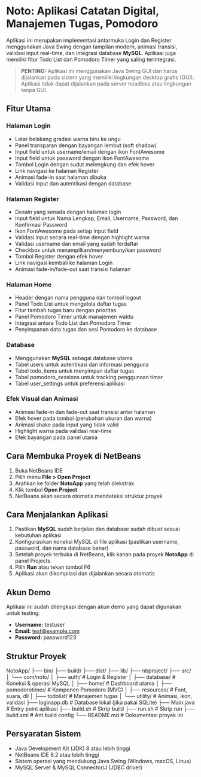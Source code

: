 # Noto: Aplikasi Catatan Digital, Manajemen Tugas, Pomodoro

Aplikasi ini merupakan implementasi antarmuka Login dan Register menggunakan Java Swing dengan tampilan modern, animasi transisi, validasi input real-time, dan integrasi database **MySQL**. Aplikasi juga memiliki fitur Todo List dan Pomodoro Timer yang saling terintegrasi.

> **PENTING:** Aplikasi ini menggunakan Java Swing GUI dan harus dijalankan pada sistem yang memiliki lingkungan desktop grafis (GUI). Aplikasi tidak dapat dijalankan pada server headless atau lingkungan tanpa GUI.

## Fitur Utama

### Halaman Login

- Latar belakang gradasi warna biru ke ungu
- Panel transparan dengan bayangan lembut (soft shadow)
- Input field untuk username/email dengan ikon FontAwesome
- Input field untuk password dengan ikon FontAwesome
- Tombol Login dengan sudut melengkung dan efek hover
- Link navigasi ke halaman Register
- Animasi fade-in saat halaman dibuka
- Validasi input dan autentikasi dengan database

### Halaman Register

- Desain yang senada dengan halaman login
- Input field untuk Nama Lengkap, Email, Username, Password, dan Konfirmasi Password
- Ikon FontAwesome pada setiap input field
- Validasi input secara real-time dengan highlight warna
- Validasi username dan email yang sudah terdaftar
- Checkbox untuk menampilkan/menyembunyikan password
- Tombol Register dengan efek hover
- Link navigasi kembali ke halaman Login
- Animasi fade-in/fade-out saat transisi halaman

### Halaman Home

- Header dengan nama pengguna dan tombol logout
- Panel Todo List untuk mengelola daftar tugas
- Fitur tambah tugas baru dengan prioritas
- Panel Pomodoro Timer untuk manajemen waktu
- Integrasi antara Todo List dan Pomodoro Timer
- Penyimpanan data tugas dan sesi Pomodoro ke database

### Database

- Menggunakan **MySQL** sebagai database utama
- Tabel users untuk autentikasi dan informasi pengguna
- Tabel todo_items untuk menyimpan daftar tugas
- Tabel pomodoro_sessions untuk tracking penggunaan timer
- Tabel user_settings untuk preferensi aplikasi

### Efek Visual dan Animasi

- Animasi fade-in dan fade-out saat transisi antar halaman
- Efek hover pada tombol (perubahan ukuran dan warna)
- Animasi shake pada input yang tidak valid
- Highlight warna pada validasi real-time
- Efek bayangan pada panel utama

## Cara Membuka Proyek di NetBeans

1. Buka NetBeans IDE
2. Pilih menu **File > Open Project**
3. Arahkan ke folder **NotoApp** yang telah diekstrak
4. Klik tombol **Open Project**
5. NetBeans akan secara otomatis mendeteksi struktur proyek

## Cara Menjalankan Aplikasi

1. Pastikan **MySQL** sudah berjalan dan database sudah dibuat sesuai kebutuhan aplikasi
2. Konfigurasikan koneksi MySQL di file aplikasi (pastikan username, password, dan nama database benar)
3. Setelah proyek terbuka di NetBeans, klik kanan pada proyek **NotoApp** di panel Projects
4. Pilih **Run** atau tekan tombol F6
5. Aplikasi akan dikompilasi dan dijalankan secara otomatis

## Akun Demo

Aplikasi ini sudah dilengkapi dengan akun demo yang dapat digunakan untuk testing:

- **Username:** testuser
- **Email:** test@example.com
- **Password:** password123

## Struktur Proyek
NotoApp/
├── bin/
├── build/
├── dist/
├── lib/
├── nbproject/
├── src/
│ └── com/noto/
│ ├── auth/ # Login & Register
│ ├── database/ # Koneksi & operasi MySQL
│ ├── home/ # Dashboard utama
│ ├── pomodorotimer/ # Komponen Pomodoro (MVC)
│ ├── resources/ # Font, suara, dll
│ ├── todolist/ # Manajemen tugas
│ └── utility/ # Animasi, ikon, validasi
├── loginapp.db # Database lokal (jika pakai SQLite)
├── Main.java # Entry point aplikasi
├── build.sh # Skrip build
├── run.sh # Skrip run
├── build.xml # Ant build config
└── README.md # Dokumentasi proyek ini

## Persyaratan Sistem

- Java Development Kit (JDK) 8 atau lebih tinggi
- NetBeans IDE 8.2 atau lebih tinggi
- Sistem operasi yang mendukung Java Swing (Windows, macOS, Linux)
- MySQL Server & MySQL Connector/J (JDBC driver)


